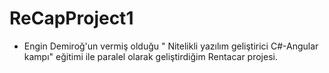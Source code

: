 # ReCapProject1

- Engin Demiroğ'un vermiş olduğu  " Nitelikli yazılım geliştirici C#-Angular kampı" eğitimi ile paralel olarak geliştirdiğim Rentacar projesi.
